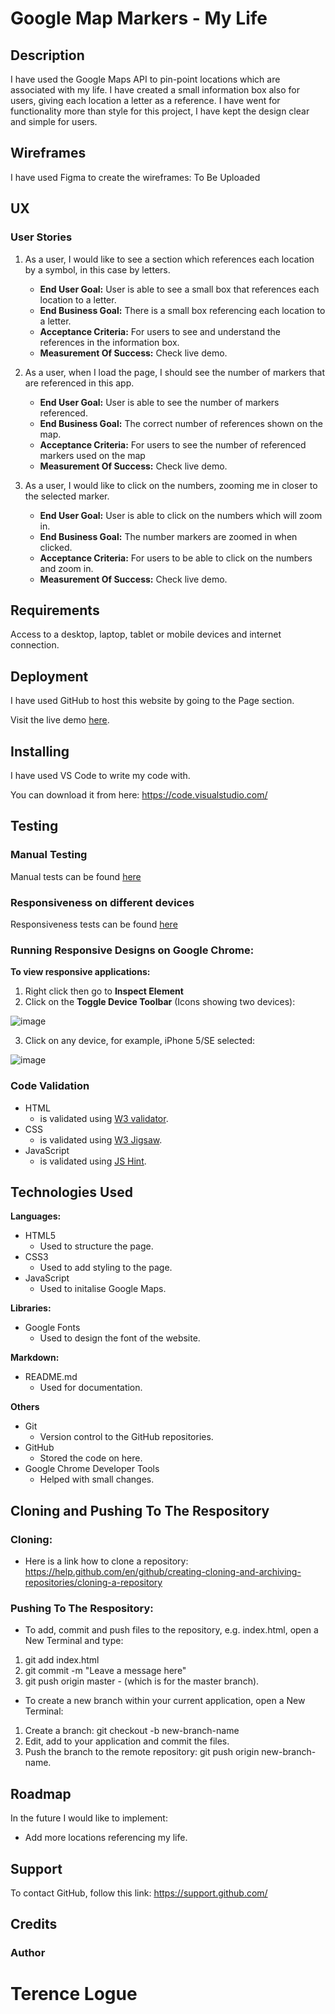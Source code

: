 # Google Map Markers - My Life

## Description

I have used the Google Maps API to pin-point locations which are associated with my life. I have created a small information box also for users, giving each location a letter as a reference. I have went for functionality more than style for this project, I have kept the design clear and simple for users.

## Wireframes

I have used Figma to create the wireframes: To Be Uploaded

## UX

### User Stories

1. As a user, I would like to see a section which references each location by a symbol, in this case by letters.

   - **End User Goal:** User is able to see a small box that references each location to a letter.
   - **End Business Goal:** There is a small box referencing each location to a letter.
   - **Acceptance Criteria:** For users to see and understand the references in the information box.
   - **Measurement Of Success:** Check live demo.

2. As a user, when I load the page, I should see the number of markers that are referenced in this app.

   - **End User Goal:** User is able to see the number of markers referenced.
   - **End Business Goal:** The correct number of references shown on the map.
   - **Acceptance Criteria:** For users to see the number of referenced markers used on the map
   - **Measurement Of Success:** Check live demo.

3. As a user, I would like to click on the numbers, zooming me in closer to the selected marker.
   - **End User Goal:** User is able to click on the numbers which will zoom in.
   - **End Business Goal:** The number markers are zoomed in when clicked.
   - **Acceptance Criteria:** For users to be able to click on the numbers and zoom in.
   - **Measurement Of Success:** Check live demo.

## Requirements

Access to a desktop, laptop, tablet or mobile devices and internet connection.

## Deployment

I have used GitHub to host this website by going to the Page section.

Visit the live demo [here](https://terencecistudent.github.io/Google-Maps-My-Life/).

## Installing

I have used VS Code to write my code with.

You can download it from here: https://code.visualstudio.com/

## Testing

### Manual Testing

Manual tests can be found [here]()

### Responsiveness on different devices

Responsiveness tests can be found [here]()

### Running Responsive Designs on Google Chrome:

**To view responsive applications:**

1. Right click then go to **Inspect Element**
2. Click on the **Toggle Device Toolbar** (Icons showing two devices):

![image](https://user-images.githubusercontent.com/48124466/68051275-f2ebf500-fcde-11e9-8b3a-adc7abc16c5f.png)

3. Click on any device, for example, iPhone 5/SE selected:

![image](https://user-images.githubusercontent.com/48124466/68051467-5aa24000-fcdf-11e9-8666-d29f1afa8955.png)

### Code Validation

- HTML
  - is validated using [W3 validator](https://validator.w3.org/).
- CSS
  - is validated using [W3 Jigsaw](https://jigsaw.w3.org/css-validator/).
- JavaScript
  - is validated using [JS Hint](https://jshint.com/).

## Technologies Used

**Languages:**

- HTML5
  - Used to structure the page.
- CSS3
  - Used to add styling to the page.
- JavaScript
  - Used to initalise Google Maps.

**Libraries:**

- Google Fonts
  - Used to design the font of the website.

**Markdown:**

- README.md
  - Used for documentation.

**Others**

- Git
  - Version control to the GitHub repositories.
- GitHub
  - Stored the code on here.
- Google Chrome Developer Tools
  - Helped with small changes.

## Cloning and Pushing To The Respository

### Cloning:

- Here is a link how to clone a repository:
  https://help.github.com/en/github/creating-cloning-and-archiving-repositories/cloning-a-repository

### Pushing To The Respository:

- To add, commit and push files to the repository, e.g. index.html, open a New Terminal and type:

1. git add index.html
2. git commit -m "Leave a message here"
3. git push origin master - (which is for the master branch).

- To create a new branch within your current application, open a New Terminal:

1. Create a branch: git checkout -b new-branch-name
2. Edit, add to your application and commit the files.
3. Push the branch to the remote repository: git push origin new-branch-name.

## Roadmap

In the future I would like to implement:

- Add more locations referencing my life.

## Support

To contact GitHub, follow this link: https://support.github.com/

## Credits

### Author

# Terence Logue

